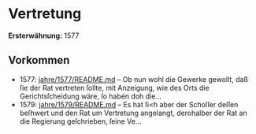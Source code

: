 # Vertretung

**Ersterwähnung:** 1577

## Vorkommen
- 1577: [jahre/1577/README.md](../jahre/1577/README.md) – Ob
nun wohl die Gewerke gewollt, daß ſie der Rat vertreten
ſollte, mit Anzeigung, wie des Orts die Gerichtsſcheidung
wäre, ſo habén doh die...
- 1579: [jahre/1579/README.md](../jahre/1579/README.md) – Es hat ſi<h aber der Schoſſer deſſen beſhwert und den
Rat um Vertretung angelangt, derohalber der Rat an die
Regierung geſchrieben, ſeine Ve...
